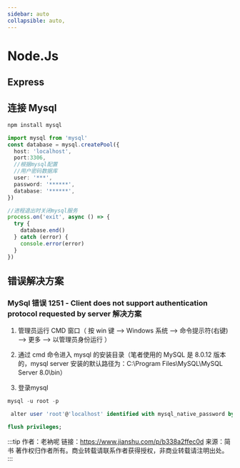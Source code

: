```yaml
---
sidebar: auto
collapsible: auto,
---
```


# Node.Js

## Express

## 连接 Mysql

```ts
npm install mysql

import mysql from 'mysql'
const database = mysql.createPool({
  host: 'localhost',
  port:3306,
  //根据mysql配置
  //用户密码数据库
  user: '***',
  password: '******',
  database: '******',
})

//进程退出时关闭mysql服务
process.on('exit', async () => {
  try {
    database.end()
  } catch (error) {
    console.error(error)
  }
})
```

## 错误解决方案

### MySql 错误 1251 - Client does not support authentication protocol requested by server 解决方案

1. 管理员运行 CMD 窗口（ 按 win 键 --> Windows 系统 --> 命令提示符(右键) --> 更多 --> 以管理员身份运行 ）

2. 通过 cmd 命令进入 mysql 的安装目录（笔者使用的 MySQL 是 8.0.12 版本的，mysql server 安装的默认路径为：C:\Program Files\MySQL\MySQL Server 8.0\bin）

3. 登录mysql
  
``` sql
mysql -u root -p
```

``` sql
 alter user 'root'@'localhost' identified with mysql_native_password by '123456';

flush privileges;
```

:::tip
作者：老衲呢
链接：<https://www.jianshu.com/p/b338a2ffec0d>
来源：简书
著作权归作者所有。商业转载请联系作者获得授权，非商业转载请注明出处。
:::
